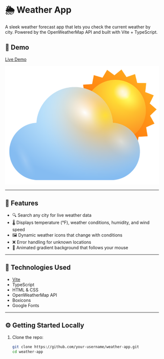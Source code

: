 # 🌦️ Weather App

A sleek weather forecast app that lets you check the current weather by city. Powered by the OpenWeatherMap API and built with Vite + TypeScript.

## 📸 Demo

[Live Demo](https://gavinnewin.github.io/weather-app/)

![Weather App Screenshot](./public/images/cloud.png)

---

## 🌟 Features

- 🔍 Search any city for live weather data
- 🌡️ Displays temperature (°F), weather conditions, humidity, and wind speed
- 🖼️ Dynamic weather icons that change with conditions
- ❌ Error handling for unknown locations
- 🎨 Animated gradient background that follows your mouse

---

## 🚀 Technologies Used

- [Vite](https://vitejs.dev/)
- TypeScript
- HTML & CSS
- OpenWeatherMap API
- Boxicons
- Google Fonts

---

## ⚙️ Getting Started Locally

1. Clone the repo:
   ```bash
   git clone https://github.com/your-username/weather-app.git
   cd weather-app
